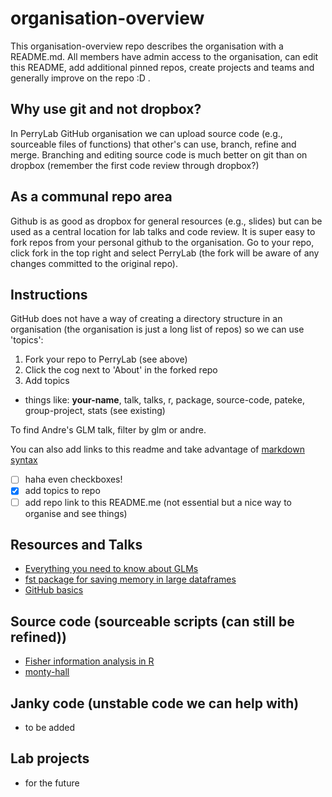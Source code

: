 # organisation-overview
This organisation-overview repo describes the organisation with a README.md. All members have admin access to the organisation, can edit this README, add additional pinned repos, create projects and teams and generally improve on the repo :D .

## Why use git and not dropbox?

In PerryLab GitHub organisation we can upload source code (e.g., sourceable files of functions) that other's can use, branch, refine and merge. Branching and editing source code is much better on git than on dropbox (remember the first code review through dropbox?)

## As a communal repo area

Github is as good as dropbox for general resources (e.g., slides) but can be used as a central location for lab talks and code review. 
It is super easy to fork repos from your personal github to the organisation. Go to your repo, click fork in the top right and select PerryLab (the fork will be aware of any changes committed to the original repo).

## Instructions

GitHub does not have a way of creating a directory structure in an organisation (the organisation is just a long list of repos) so we can use 'topics':

1. Fork your repo to PerryLab (see above)
2. Click the cog next to 'About' in the forked repo
3. Add topics
  - things like: **your-name**, talk, talks, r, package, source-code, pateke, group-project, stats (see existing)

To find Andre's GLM talk, filter by glm or andre.

You can also add links to this readme and take advantage of [markdown syntax](https://guides.github.com/features/mastering-markdown/)

- [ ] haha even checkboxes!
- [x] add topics to repo
- [ ] add repo link to this README.me (not essential but a nice way to organise and see things)

## Resources and Talks

- [Everything you need to know about GLMs](https://github.com/PerryLab/glmTutorial)
- [fst package for saving memory in large dataframes](https://github.com/PerryLab/fst)
- [GitHub basics](https://github.com/PerryLab/GitHub_basics)

## Source code (sourceable scripts (can still be refined))

- [Fisher information analysis in R](https://github.com/PerryLab/fisheR)
- [monty-hall](https://github.com/PerryLab/monty_hall)

## Janky code (unstable code we can help with)

- to be added

## Lab projects

- for the future
